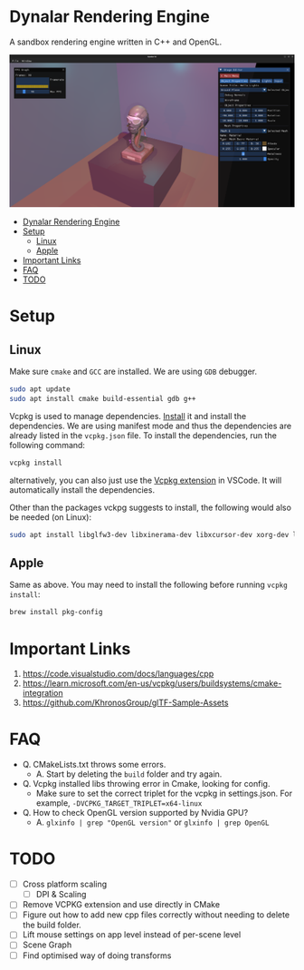 # Dynalar Rendering Engine

A sandbox rendering engine written in C++ and OpenGL.

![Demo image](docs/image.png)

- [Dynalar Rendering Engine](#dynalar-rendering-engine)
- [Setup](#setup)
  - [Linux](#linux)
  - [Apple](#apple)
- [Important Links](#important-links)
- [FAQ](#faq)
- [TODO](#todo)

# Setup

## Linux

Make sure `cmake` and `GCC` are installed. We are using `GDB` debugger.

```bash
sudo apt update
sudo apt install cmake build-essential gdb g++
```

Vcpkg is used to manage dependencies. [Install](https://vcpkg.io/en/getting-started) it and install the dependencies. We are using manifest mode and thus the dependencies are already listed in the `vcpkg.json` file. To install the dependencies, run the following command:

```bash
vcpkg install
```

alternatively, you can also just use the [Vcpkg extension](https://marketplace.visualstudio.com/items?itemName=JackBoosY.vcpkg-cmake-tools) in VSCode. It will automatically install the dependencies.

Other than the packages vckpg suggests to install, the following would also be needed (on Linux):

```bash
sudo apt install libglfw3-dev libxinerama-dev libxcursor-dev xorg-dev libglu1-mesa-dev pkg-config
```

## Apple

Same as above. You may need to install the following before running `vcpkg install`:

```bash
brew install pkg-config
```

# Important Links

1. https://code.visualstudio.com/docs/languages/cpp
2. https://learn.microsoft.com/en-us/vcpkg/users/buildsystems/cmake-integration
3. https://github.com/KhronosGroup/glTF-Sample-Assets

# FAQ

- Q. CMakeLists.txt throws some errors.
  - A. Start by deleting the `build` folder and try again.
- Q. Vcpkg installed libs throwing error in Cmake, looking for config.
  - Make sure to set the correct triplet for the vcpkg in settings.json. For example, `-DVCPKG_TARGET_TRIPLET=x64-linux`
- Q. How to check OpenGL version supported by Nvidia GPU?
  - A. `glxinfo | grep "OpenGL version"` or `glxinfo | grep OpenGL`

# TODO

- [ ] Cross platform scaling
  - [ ] DPI & Scaling
- [ ] Remove VCPKG extension and use directly in CMake
- [ ] Figure out how to add new cpp files correctly without needing to delete the build folder.
- [ ] Lift mouse settings on app level instead of per-scene level
- [ ] Scene Graph
- [ ] Find optimised way of doing transforms
